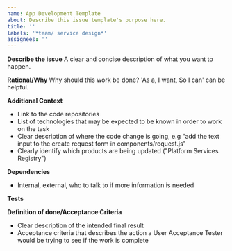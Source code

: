 ```yaml
---
name: App Development Template
about: Describe this issue template's purpose here.
title: ''
labels: '*team/ service design*'
assignees: ''
---
```


**Describe the issue**
A clear and concise description of what you want to happen.

**Rational/Why**
Why should this work be done? 'As a, I want, So I can' can be helpful.

**Additional Context**

- Link to the code repositories
- List of technologies that may be expected to be known in order to work on the task
- Clear description of where the code change is going, e.g "add the text input to the create request form in components/request.js"
- Clearly identify which products are being updated ("Platform Services Registry")

**Dependencies**

- Internal, external, who to talk to if more information is needed

**Tests**

**Definition of done/Acceptance Criteria**

- Clear description of the intended final result
- Acceptance criteria that describes the action a User Acceptance Tester would be trying to see if the work is complete
